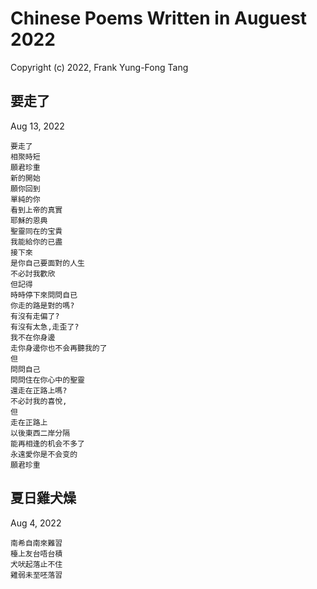 # Chinese Poems Written in Auguest 2022
Copyright (c) 2022, Frank Yung-Fong Tang

## 要走了
Aug 13, 2022
```
要走了
相聚時短
願君珍重
新的開始
願你回到
單純的你
看到上帝的真實
耶穌的恩典
聖靈同在的宝貴
我能給你的已盡
接下來
是你自己要面對的人生
不必討我歡欣
但記得
時時停下來問問自已
你走的路是對的嗎?
有沒有走偏了?
有沒有太急,走歪了?
我不在你身邊
走你身邊你也不会再聽我的了
但
問問自己
問問住在你心中的聖靈
還走在正路上嗎?
不必討我的喜悅,
但
走在正路上
以後東西二岸分隔
能再相逢的机会不多了
永遠愛你是不会变的
願君珍重
```

## 夏日雞犬燥
Aug 4, 2022
```
南希自南來難習
檯上友台唔台積
犬吠起落止不住
雞弱未至呸落習
```

